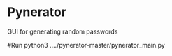 # Pynerator
GUI for generating random passwords

#Run
python3 ..../pynerator-master/pynerator_main.py
